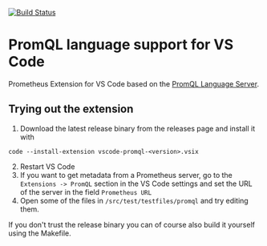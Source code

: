 [![Build Status](https://raster.shields.io/drone/build/redhat-developer/vscode-promql.png)](https://cloud.drone.io/redhat-developer/vscode-promql)

# PromQL language support for VS Code

Prometheus Extension for VS Code based on the [PromQL Language Server](https://github.com/redhat-developer/promql-lsp).


## Trying out the extension
1. Download the latest release binary from the releases page and install it with 
```
code --install-extension vscode-promql-<version>.vsix
```
2. Restart VS Code
3. If you want to get metadata from a Prometheus server, go to the `Extensions -> PromQL` section in the VS Code settings and set the URL of the server in the field `Prometheus URL`
4. Open some of the files in `/src/test/testfiles/promql` and try editing them.

If you don't trust the release binary you can of course also build it yourself using the Makefile.
